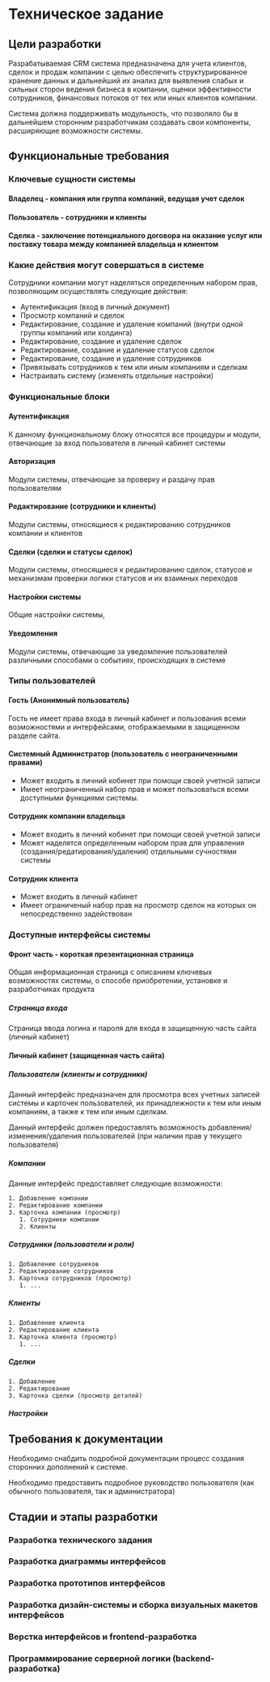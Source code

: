# Техническое задание

## Цели разработки

Разрабатываемая CRM система предназначена для учета клиентов, сделок и продаж компании с целью обеспечить структурированное хранение данных и дальнейший их анализ для выявления слабых и сильных сторон ведения бизнеса в компании, оценки эффективности сотрудников, финансовых потоков от тех или иных клиентов компании.

Система должна поддерживать модульность, что позволяло бы в дальнейшем сторонним разработчикам создавать свои компоненты, расширяющие возможности системы.

## Функциональные требования

### Ключевые сущности системы

#### Владелец - компания или группа компаний, ведущая учет сделок
#### Пользователь - сотрудники и клиенты
#### Сделка - заключение потенциального договора на оказание услуг или поставку товара между компанией владельца и клиентом

### Какие действия могут совершаться в системе

Сотрудники компании могут наделяться определенным набором прав, позволяющим осуществлять следующие действия:

* Аутентификация (вход в личный документ)  
* Просмотр компаний и сделок
* Редактирование, создание и удаление компаний (внутри одной группы компаний или холдинга)
* Редактирование, создание и удаление сделок
* Редактирование, создание и удаление статусов сделок
* Редактирование, создание и удаление сотрудников
* Привязывать сотрудников к тем или иным компаниям и сделкам
* Настраивать систему (изменять отдельные настройки)

### Функциональные блоки

#### Аутентификация

К данному функциональному блоку относятся все процедуры и модули, отвечающие за вход пользователя в личный кабинет системы

#### Авторизация

Модули системы, отвечающие за проверку и раздачу прав пользователям

#### Редактирование (сотрудники и клиенты)

Модули системы, относящиеся к редактированию сотрудников компании и клиентов

#### Сделки (сделки и статусы сделок)

Модули системы, относящиеся к редактированию сделок, статусов и механизмам проверки логики статусов и их взаимных переходов 

#### Настройки системы

Общие настройки системы, 

#### Уведомления

Модули системы, отвечающие за уведомление пользователей различными способами о событиях, происходящих в системе


### Типы пользователей

#### Гость (Анонимный пользователь)

Гость не имеет права входа в личный кабинет и пользования всеми возможностями и интерфейсами, отображаемыми в защищенном разделе сайта. 

#### Системный Администратор (пользователь с неограниченными правами)

* Может входить в личний кобинет при помощи своей учетной записи
* Имеет неограниченный набор прав и может пользоваться всеми доступными функциями системы.

#### Сотрудник компании владельца

* Может входить в личний кобинет при помощи своей учетной записи
* Может наделятся определенным набором прав для управления (создания/редатирования/удаления) отдельными сучностями системы

#### Сотрудник клиента

* Может входить в личный кабинет
* Имеет ограниченый набор прав на просмотр сделок на которых он непосредственно задействован

### Доступные интерфейсы системы

#### Фронт часть - короткая презентационная страница

Общая информационная страница с описанием ключевых возможностях системы, о способе приобретении, установке и разработчиках продукта

##### Страница входа

Страница ввода логина и пароля для входа в защищенную часть сайта (личный кабинет)

#### Личный кабинет (защищенная часть сайта)

##### Пользователи (клиенты и сотрудники)

Данный интерфейс предназначен для просмотра всех учетных записей системы и карточек пользователей, их принадлежности к тем или иным компаниям, а также к тем или иным сделкам.

Данный интерфейс должен предоставлять возможность добавления/изменения/удаления пользователей (при наличии прав у текущего пользователя)

##### Компании 

Данные интерфейс предоставляет следующие возможности:

	1. Добавление компании
	2. Редактирование компании
	3. Карточка компании (просмотр)
	   1. Сотрудники компании
	   2. Клиенты
       
##### Сотрудники (пользователи и роли)
	1. Добавление сотрудников
	2. Редактирование сотрудников
	3. Карточка сотрудников (просмотр)
	   1. ...
##### Клиенты
	1. Добавление клиента
	2. Редактирование клиента
	3. Карточка клиента (просмотр)
	   1. ...
##### Сделки
	1. Добавление
	2. Редактирование
	3. Карточка сделки (просмотр деталей)
##### Настройки

## Требования к документации

Необходимо снабдить подробной документации процесс создания сторонних дополнений к системе.

Необходимо предоставить подробное руководство пользователя (как обычного пользователя, так и администратора)

## Стадии и этапы разработки

### Разработка технического задания

### Разработка диаграммы интерфейсов

### Разработка прототипов интерфейсов

### Разработка дизайн-системы и сборка визуальных макетов интерфейсов

### Верстка интерфейсов и frontend-разработка

### Программирование серверной логики (backend-разработка)
